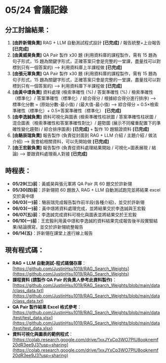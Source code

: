 # 05/24 會議記錄

## 分工討論結果：
1. **[由許新翎負責]** RAG + LLM 自動測試程式設計 **[已完成]** / 報告統整+上台報告 **[已完成]**
2. **[由黃威昊負責]** QA Pair 製作 x30 題 (利用資料庫的課程製作，需有 15 題為句子形式，15 題為關鍵字形式，正確答案只會是完整的一堂課，盡量找可以對標到只有一個答案的) --> 利用資料庫上半課程做 **[已完成]**
3. **[由張元軍負責]** QA Pair 製作 x30 題 (利用資料庫的課程製作，需有 15 題為句子形式，15 題為關鍵字形式，正確答案只會是完整的一堂課，盡量找可以對標到只有一個答案的) --> 利用資料庫下半課程做 **[已完成]**
4. **[由黃中璟負責]** 資料處理 (檢索準確性 (%) / 答案準確性 (%) / 檢索準確性（標準化）/ 答案準確性（標準化）/ 綜合得分 / 根據綜合得分進行排序) --> 標準化分數 = (原始分數-最小值) / (最大值-最小值) --> 綜合得分 = 0.5×檢索準確性（標準化）+ 0.5×答案準確性（標準化） **[已完成]**
5. **[由李逸誠負責]** 資料可視化與圖表 (檢索準確性柱狀圖 / 答案準確性柱狀圖 / 混合圖表（檢索準確性和答案準確性對比）/ 趨勢圖 (展示不同權重配置下的準確性變化趨勢) / 綜合排序圖表) **[已完成]** + 製作 10 題驗證資料 **[已完成]**
6. **[由駱辰瑞負責]** 報告製作 (負責從封面到 RAG + LLM 介紹 / 主題介紹 / 做法介紹) --> 我會給相關資料，可以先開始做 **[已完成]**
7. **[由王宏毅負責]** 報告製作 (負責從資料處理結果開始 / 可視化+圖表展現 / 結論) --> 要跟資料處理兩人對接 **[已完成]**

## 時程表：
- **05/29(三)前**：黃威昊與張元軍將 QA Pair 共 60 題交於許新翎
- **05/30(四)前**：許新翎把 60 題放入 RAG + LLM 自動測試跑完並將結果 excel 交於黃中璟
- **06/03(一)前**：駱辰瑞完成報告製作前半段(各種介紹)，並交於許新翎
- **06/03(一)前**：黃中璟將資料處理完成，並將結果交於李逸誠與王宏毅
- **06/07(五)前**：李逸誠完成資料可視化與圖表並將結果交於王宏毅
- **06/10(一)前**：王宏毅利用黃中璟和李逸誠的資料結果完成報告後半段實驗結果/結論撰寫，並交於許新翎統整報告
- **06/14(五)**：許新翎在課堂上進行線上報告

## 現有程式碼：
- **RAG + LLM 自動測試-程式碼儲存庫**：[https://github.com/JustinHsu1019/RAG_Search_Weights](https://github.com/JustinHsu1019/RAG_Search_Weights)
- **課程資料 (請製作 QA Pair 的負責人參考此資料製作)**：[https://github.com/JustinHsu1019/RAG_Search_Weights/blob/main/data/class_data.txt](https://github.com/JustinHsu1019/RAG_Search_Weights/blob/main/data/class_data.txt)
- **QA Pair 製作結果 Excel 格式參考**：[https://github.com/JustinHsu1019/RAG_Search_Weights/blob/main/data/test/test_data.xlsx](https://github.com/JustinHsu1019/RAG_Search_Weights/blob/main/data/test/test_data.xlsx)
- **資料可視化與圖表的範例程式**：[https://colab.research.google.com/drive/1xxJYxCp3WO7PlU8oqknemf20dR3ee9J3?usp=sharing](https://colab.research.google.com/drive/1xxJYxCp3WO7PlU8oqknemf20dR3ee9J3?usp=sharing)
